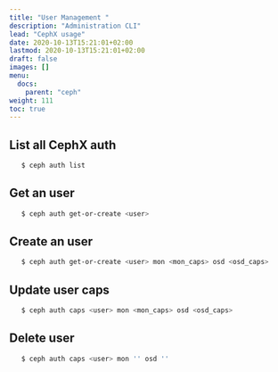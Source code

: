 ```yaml
---
title: "User Management "
description: "Administration CLI"
lead: "CephX usage"
date: 2020-10-13T15:21:01+02:00
lastmod: 2020-10-13T15:21:01+02:00
draft: false
images: []
menu:
  docs:
    parent: "ceph"
weight: 111
toc: true
---
```


## List all CephX auth

```bash
   $ ceph auth list
```

## Get an user

```bash
   $ ceph auth get-or-create <user>
```

## Create an user

```bash
   $ ceph auth get-or-create <user> mon <mon_caps> osd <osd_caps>
```

## Update user caps

```bash
   $ ceph auth caps <user> mon <mon_caps> osd <osd_caps>
```

## Delete user

```bash
   $ ceph auth caps <user> mon '' osd ''
```
